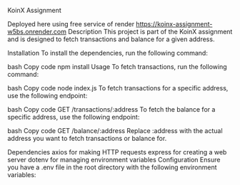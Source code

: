 KoinX Assignment

Deployed here using free service of render
https://koinx-assignment-w5bs.onrender.com
Description
This project is part of the KoinX assignment and is designed to fetch transactions and balance for a given address.

Installation
To install the dependencies, run the following command:

bash
Copy code
npm install
Usage
To fetch transactions, run the following command:

bash
Copy code
node index.js
To fetch transactions for a specific address, use the following endpoint:

bash
Copy code
GET /transactions/:address
To fetch the balance for a specific address, use the following endpoint:

bash
Copy code
GET /balance/:address
Replace :address with the actual address you want to fetch transactions or balance for.

Dependencies
axios for making HTTP requests
express for creating a web server
dotenv for managing environment variables
Configuration
Ensure you have a .env file in the root directory with the following environment variables:

